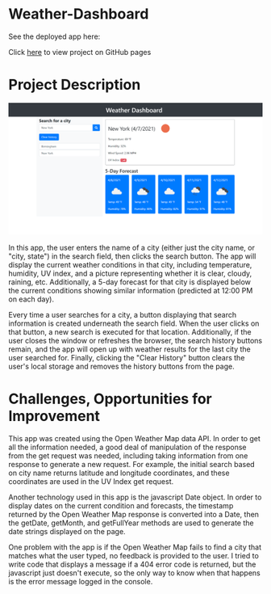 # Weather-Dashboard

See the deployed app here:

Click [here](https://hakkelo89.github.io/Weather-Dashboard/) to view project on GitHub pages

# Project Description

![Screenshot of weather dashboard](./assets/Screen%20Captures/screencapture-127-0-0-1-5500-homeworks-Weather-Dashboard-index-html-2021-04-07-21_40_42.png)

In this app, the user enters the name of a city (either just the city name, or "city, state") in the search field, then clicks the search button. The app will display the current weather conditions in that city, including temperature, humidity, UV index, and a picture representing whether it is clear, cloudy, raining, etc. Additionally, a 5-day forecast for that city is displayed below the current conditions showing similar information (predicted at 12:00 PM on each day).

Every time a user searches for a city, a button displaying that search information is created underneath the search field. When the user clicks on that button, a new search is executed for that location. Additionally, if the user closes the window or refreshes the browser, the search history buttons remain, and the app will open up with weather results for the last city the user searched for. Finally, clicking the "Clear History" button clears the user's local storage and removes the history buttons from the page.

# Challenges, Opportunities for Improvement

This app was created using the Open Weather Map data API. In order to get all the information needed, a good deal of manipulation of the response from the get request was needed, including taking information from one response to generate a new request. For example, the initial search based on city name returns latitude and longitude coordinates, and these coordinates are used in the UV Index get request.

Another technology used in this app is the javascript Date object. In order to display dates on the current condition and forecasts, the timestamp returned by the Open Weather Map response is converted into a Date, then the getDate, getMonth, and getFullYear methods are used to generate the date strings displayed on the page.

One problem with the app is if the Open Weather Map fails to find a city that matches what the user typed, no feedback is provided to the user. I tried to write code that displays a message if a 404 error code is returned, but the javascript just doesn't execute, so the only way to know when that happens is the error message logged in the console.
